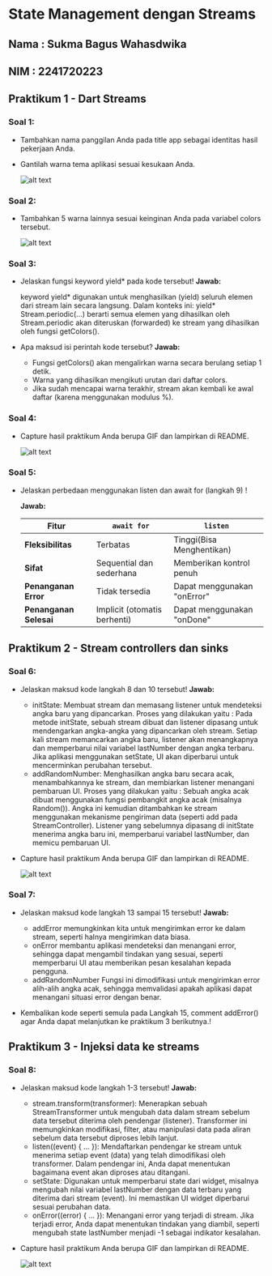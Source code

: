 
# **State Management dengan Streams**

## Nama : Sukma Bagus Wahasdwika

## NIM  : 2241720223

## **Praktikum 1 - Dart Streams**

### **Soal 1:**
* Tambahkan nama panggilan Anda pada title app sebagai identitas hasil pekerjaan Anda.
* Gantilah warna tema aplikasi sesuai kesukaan Anda.

    ![alt text](image.png)

### **Soal 2:**
* Tambahkan 5 warna lainnya sesuai keinginan Anda pada variabel colors tersebut.

    ![alt text](image-1.png)

### **Soal 3:**
* Jelaskan fungsi keyword yield* pada kode tersebut!
    **Jawab:** 
    
    keyword yield* digunakan untuk menghasilkan (yield) seluruh elemen dari stream lain secara langsung. Dalam konteks ini: yield* Stream.periodic(...) berarti semua elemen yang dihasilkan oleh Stream.periodic akan diteruskan (forwarded) ke stream yang dihasilkan oleh fungsi getColors().

* Apa maksud isi perintah kode tersebut?
    **Jawab:**

    - Fungsi getColors() akan mengalirkan warna secara berulang setiap 1 detik.
    - Warna yang dihasilkan mengikuti urutan dari daftar colors.
    - Jika sudah mencapai warna terakhir, stream akan kembali ke awal daftar (karena menggunakan modulus %).


### **Soal 4:**
* Capture hasil praktikum Anda berupa GIF dan lampirkan di README.

    ![alt text](gif/praktikum1.1.gif)

### **Soal 5:**
* Jelaskan perbedaan menggunakan listen dan await for (langkah 9) !

    **Jawab:**

    | **Fitur**                 | **`await for`**               | **`listen`**                  |
    |---------------------------|-------------------------------|-------------------------------|
    | **Fleksibilitas**         | Terbatas                      | Tinggi(Bisa Menghentikan)     |
    | **Sifat**                 | Sequential dan sederhana      | Memberikan kontrol penuh      |
    | **Penanganan Error**      | Tidak tersedia                | Dapat menggunakan "onError"   |
    | **Penanganan Selesai**    | Implicit (otomatis berhenti)  | Dapat menggunakan "onDone"    |

## **Praktikum 2 - Stream controllers dan sinks**

### **Soal 6:**
* Jelaskan maksud kode langkah 8 dan 10 tersebut!
    **Jawab:**

    - initState: Membuat stream dan memasang listener untuk mendeteksi angka baru yang dipancarkan.
    Proses yang dilakukan yaitu :
    Pada metode initState, sebuah stream dibuat dan listener dipasang untuk mendengarkan angka-angka yang dipancarkan oleh stream.
    Setiap kali stream memancarkan angka baru, listener akan menangkapnya dan memperbarui nilai variabel lastNumber dengan angka terbaru. Jika aplikasi menggunakan setState, UI akan diperbarui untuk mencerminkan perubahan tersebut.
    - addRandomNumber: Menghasilkan angka baru secara acak, menambahkannya ke stream, dan membiarkan listener menangani pembaruan UI.
    Proses yang dilakukan yaitu :
    Sebuah angka acak dibuat menggunakan fungsi pembangkit angka acak (misalnya Random()).
    Angka ini kemudian ditambahkan ke stream menggunakan mekanisme pengiriman data (seperti add pada StreamController).
    Listener yang sebelumnya dipasang di initState menerima angka baru ini, memperbarui variabel lastNumber, dan memicu pembaruan UI.

* Capture hasil praktikum Anda berupa GIF dan lampirkan di README.

    ![alt text](gif/praktikum2.1.gif)

### **Soal 7:**
* Jelaskan maksud kode langkah 13 sampai 15 tersebut!
    **Jawab:**

    - addError memungkinkan kita untuk mengirimkan error ke dalam stream, seperti halnya mengirimkan data biasa.
    - onError membantu aplikasi mendeteksi dan menangani error, sehingga dapat mengambil tindakan yang sesuai, seperti memperbarui UI atau memberikan pesan kesalahan kepada pengguna.
    - addRandomNumber Fungsi ini dimodifikasi untuk mengirimkan error alih-alih angka acak, sehingga memvalidasi apakah aplikasi dapat menangani situasi error dengan benar.

* Kembalikan kode seperti semula pada Langkah 15, comment addError() agar Anda dapat melanjutkan ke praktikum 3 berikutnya.!

## **Praktikum 3 - Injeksi data ke streams**

### **Soal 8:**
* Jelaskan maksud kode langkah 1-3 tersebut!
    **Jawab:**
    
    - stream.transform(transformer): Menerapkan sebuah StreamTransformer untuk mengubah data dalam stream sebelum data tersebut diterima oleh pendengar (listener). Transformer ini memungkinkan modifikasi, filter, atau manipulasi data pada aliran sebelum data tersebut diproses lebih lanjut.
    - listen((event) { ... }): Mendaftarkan pendengar ke stream untuk menerima setiap event (data) yang telah dimodifikasi oleh transformer. Dalam pendengar ini, Anda dapat menentukan bagaimana event akan diproses atau ditangani.
    - setState: Digunakan untuk memperbarui state dari widget, misalnya mengubah nilai variabel lastNumber dengan data terbaru yang diterima dari stream (event). Ini memastikan UI widget diperbarui sesuai perubahan data.
    - onError((error) { ... }): Menangani error yang terjadi di stream. Jika terjadi error, Anda dapat menentukan tindakan yang diambil, seperti mengubah state lastNumber menjadi -1 sebagai indikator kesalahan.

* Capture hasil praktikum Anda berupa GIF dan lampirkan di README.

    ![alt text](gif/praktikum3.gif)